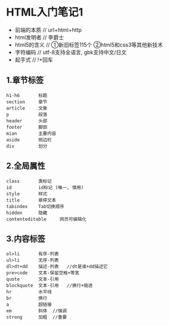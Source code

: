 # HTML入门笔记1

* 前端的本质        // url+html+http
* html发明者       // 李爵士
* html5的含义     // ①新旧标签115个  ②html5和css3等其他新技术
* 字符编码           // utf-8支持全语言, gbk支持中文/日文
* 起手式               //  !+回车



## 1.章节标签

```
h1-h6		标题
section		章节
article		文章
p			段落           
header		头部
footer		脚部
mian		主要内容
aside		侧边栏
div			划分
```



## 2.全局属性

```
class		类标记
id			id标记 (唯一, 慎用)
style		样式
title		悬停文本
tabindex	Tab切换顺序
hidden		隐藏
contenteditable		网页可编辑化
```



## 3.内容标签

```
ol>li		有序-列表
ul>li		无序-列表
dl>dt+dd	描述-列表   //dt是谁+dd描述它
pre>code	文本-保留空格+等宽
quote		文本-引用
blockquote	文本-引用	//换行+缩进
hr          水平线
br          换行
a           超链接
em          斜体	//强调
strong      加粗	//重要
```





